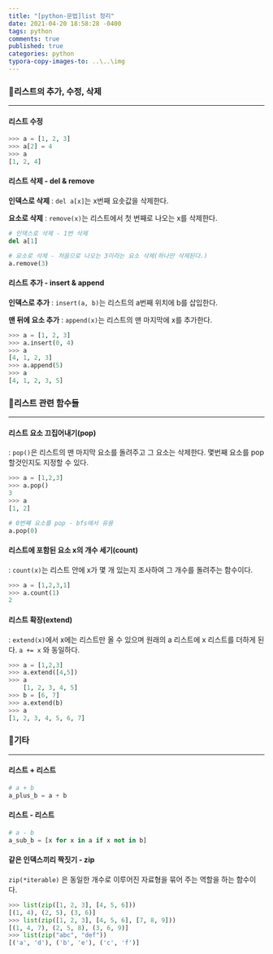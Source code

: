 ```yaml
---
title: "[python-문법]list 정리"
date: 2021-04-20 18:58:28 -0400
tags: python
comments: true
published: true
categories: python
typora-copy-images-to: ..\..\img
---
```




### 🎈리스트의 추가, 수정, 삭제

---

#### 리스트 수정

```python
>>> a = [1, 2, 3]
>>> a[2] = 4
>>> a
[1, 2, 4]
```



#### 리스트 삭제 - del & remove

**인덱스로 삭제** : `del a[x]`는 x번째 요솟값을 삭제한다. 

**요소로 삭제** : `remove(x)`는 리스트에서 첫 번째로 나오는 x를 삭제한다.

```python
# 인덱스로 삭제 - 1번 삭제
del a[1]

# 요소로 삭제 - 처음으로 나오는 3이라는 요소 삭제(하나만 삭제된다.)
a.remove(3)
```



#### 리스트 추가 - insert & append

**인덱스로 추가** : `insert(a, b)`는 리스트의 a번째 위치에 b를 삽입한다.

**맨 뒤에 요소 추가** : `append(x)`는 리스트의 맨 마지막에 x를 추가한다.

```python
>>> a = [1, 2, 3]
>>> a.insert(0, 4)
>>> a
[4, 1, 2, 3]
>>> a.append(5)
>>> a
[4, 1, 2, 3, 5]
```



### **🎈리스트 관련 함수들**

---

#### 리스트 요소 끄집어내기(pop)

: `pop()`은 리스트의 맨 마지막 요소를 돌려주고 그 요소는 삭제한다.
몇번째 요소를 pop 할것인지도 지정할 수 있다.

```python
>>> a = [1,2,3]
>>> a.pop()
3
>>> a
[1, 2]

# 0번째 요소를 pop - bfs에서 유용
a.pop(0)
```



#### 리스트에 포함된 요소 x의 개수 세기(count)

: `count(x)`는 리스트 안에 x가 몇 개 있는지 조사하여 그 개수를 돌려주는 함수이다.

```python
>>> a = [1,2,3,1]
>>> a.count(1)
2
```



#### 리스트 확장(extend)

: `extend(x)`에서 x에는 리스트만 올 수 있으며 원래의 a 리스트에 x 리스트를 더하게 된다.
`a += x` 와 동일하다.

```python
>>> a = [1,2,3]
>>> a.extend([4,5])
>>> a
	[1, 2, 3, 4, 5]
>>> b = [6, 7]
>>> a.extend(b)
>>> a
[1, 2, 3, 4, 5, 6, 7]
```



### 🎈기타

---

#### 리스트 + 리스트

```python
# a + b
a_plus_b = a + b
```



#### 리스트 - 리스트

```python
# a - b
a_sub_b = [x for x in a if x not in b]
```



#### 같은 인덱스끼리 짝짓기 - zip

`zip(*iterable)` 은 동일한 개수로 이루어진 자료형을 묶어 주는 역할을 하는 함수이다.

```python
>>> list(zip([1, 2, 3], [4, 5, 6]))
[(1, 4), (2, 5), (3, 6)]
>>> list(zip([1, 2, 3], [4, 5, 6], [7, 8, 9]))
[(1, 4, 7), (2, 5, 8), (3, 6, 9)]
>>> list(zip("abc", "def"))
[('a', 'd'), ('b', 'e'), ('c', 'f')]
```
